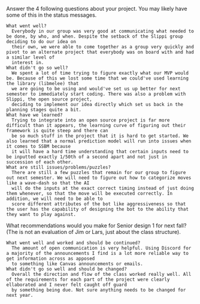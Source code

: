 Answer the 4 following questions about your project.  You may likely have some of this in the status messages.   
  
    What went well?  
      Everybody in our group was very good at communicating what needed to be done, by who, and when. Despite the setback of the Slippi group deciding to do our idea on  
      their own, we were able to come together as a group very quickly and pivot to an alternate project that everybody was on board with and had a similar level of  
      interest in.
    What didn't go so well?  
      We spent a lot of time trying to figure exactly what our MVP would be. Because of this we lost some time that we could've used learning the library (libmelee) that  
      we are going to be using and would've set us up better for next semester to immediately start coding. There was also a problem with Slippi, the open source project,  
      deciding to implement our idea directly which set us back in the planning stages quite a bit.
    What have we learned?  
      Trying to integrate into an open source project is far more difficult than it appears, the learning curve of figuring out their framework is quite steep and there can  
      be so much stuff in the project that it is hard to get started. We also learned that a normal prediction model will run into issues when it comes to SSBM because  
      it will have a hard time understanding that certain inputs need to be inputted exactly 1/50th of a second apart and not just in succession of each other.
    What are still issues/problems/puzzles?  
      There are still a few puzzles that remain for our group to figure out next semester. We will need to figure out how to categorize moves like a wave-dash so that the AI  
      will do the inputs at the exact correct timing instead of just doing them whenever, so that the move will be executed correctly. In addition, we will need to be able to  
      score different attributes of the bot like aggressiveness so that the user has the capability of designing the bot to the ability that they want to play against.
   
  
What recommendations would you make for Senior design 1 for next fall?  (The is not an evaluation of Jim or Lars, just about the class structure).  
  
    What went well and worked and should be continued?  
      The amount of open communication is very helpful. Using Discord for a majority of the announcements I find is a lot more reliable way to get information across as apposed  
      to something like Canvas announcements or emails.
    What didn't go so well and should be changed?  
      Overall the direction and flow of the class worked really well. All of the requirements for each part of the project were clearly ellaborated and I never felt caught off guard  
      by something being due. Not sure anything needs to be changed for next year. 
      
